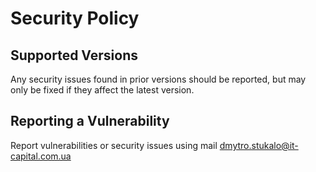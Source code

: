 # Security Policy

## Supported Versions

Any security issues found in prior versions should be reported, but may only be fixed if they affect the latest version.

## Reporting a Vulnerability

Report vulnerabilities or security issues using mail dmytro.stukalo@it-capital.com.ua
